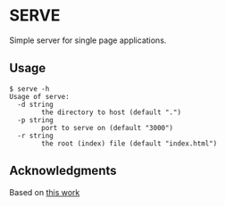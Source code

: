 # SERVE

Simple server for single page applications.

## Usage

```
$ serve -h
Usage of serve:
  -d string
        the directory to host (default ".")
  -p string
        port to serve on (default "3000")
  -r string
        the root (index) file (default "index.html")
```

## Acknowledgments

Based on [this work](https://gist.github.com/hauxe/f2ea1901216177ccf9550a1b8bd59178)
